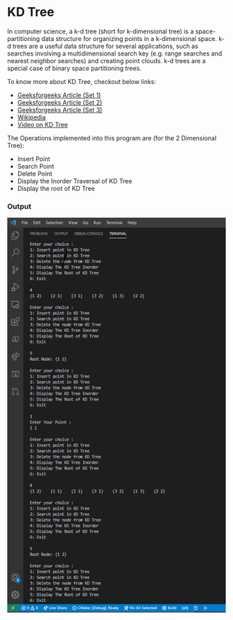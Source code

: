 # KD Tree

In computer science, a k-d tree (short for k-dimensional tree) is a space-partitioning data structure for organizing points in a k-dimensional space. k-d trees are a useful data structure for several applications, such as searches involving a multidimensional search key (e.g. range searches and nearest neighbor searches) and creating point clouds. k-d trees are a special case of binary space partitioning trees.

To know more about KD Tree, checkout below links:

- [Geeksforgeeks Article (Set 1)](https://www.geeksforgeeks.org/k-dimensional-tree/)
- [Geeksforgeeks Article (Set 2)](https://www.geeksforgeeks.org/k-dimensional-tree-set-2-find-minimum/)
- [Geeksforgeeks Article (Set 3)](https://www.geeksforgeeks.org/k-dimensional-tree-set-3-delete/?ref=rp)
- [Wikipedia](https://en.wikipedia.org/wiki/K-d_tree)
- [Video on KD Tree](https://www.youtube.com/watch?v=Z4dNLvno-EY)


The Operations implemented into this program are (for the 2 Dimensional Tree):  

- Insert Point
- Search Point
- Delete Point
- Display the Inorder Traversal of KD Tree
- Display the root of KD Tree

### Output

![Output](./Images/output.png)

